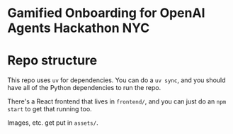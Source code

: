 # Gamified Onboarding for OpenAI Agents Hackathon NYC

# Repo structure

This repo uses `uv` for dependencies. You can do a `uv sync`, and you should have all of the Python dependencies to run the repo.

There's a React frontend that lives in `frontend/`, and you can just do an `npm start` to get that running too.

Images, etc. get put in `assets/`.

